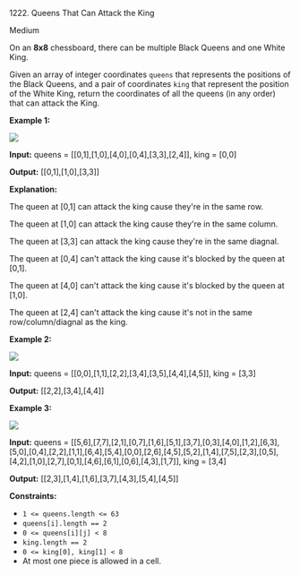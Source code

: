 1222\. Queens That Can Attack the King

Medium

On an **8x8** chessboard, there can be multiple Black Queens and one White King.

Given an array of integer coordinates `queens` that represents the positions of the Black Queens, and a pair of coordinates `king` that represent the position of the White King, return the coordinates of all the queens (in any order) that can attack the King.

**Example 1:**

![](https://leetcode-in-java.github.io/src/main/java/g1201_1300/s1222_queens_that_can_attack_the_king/untitled-diagram.jpg)

**Input:** queens = [[0,1],[1,0],[4,0],[0,4],[3,3],[2,4]], king = [0,0]

**Output:** [[0,1],[1,0],[3,3]]

**Explanation:** 

The queen at [0,1] can attack the king cause they're in the same row. 

The queen at [1,0] can attack the king cause they're in the same column. 

The queen at [3,3] can attack the king cause they're in the same diagnal. 

The queen at [0,4] can't attack the king cause it's blocked by the queen at [0,1].

The queen at [4,0] can't attack the king cause it's blocked by the queen at [1,0]. 

The queen at [2,4] can't attack the king cause it's not in the same row/column/diagnal as the king.

**Example 2:**

**![](https://leetcode-in-java.github.io/src/main/java/g1201_1300/s1222_queens_that_can_attack_the_king/untitled-diagram-1.jpg)**

**Input:** queens = [[0,0],[1,1],[2,2],[3,4],[3,5],[4,4],[4,5]], king = [3,3]

**Output:** [[2,2],[3,4],[4,4]]

**Example 3:**

**![](https://leetcode-in-java.github.io/src/main/java/g1201_1300/s1222_queens_that_can_attack_the_king/untitled-diagram-2.jpg)**

**Input:** queens = [[5,6],[7,7],[2,1],[0,7],[1,6],[5,1],[3,7],[0,3],[4,0],[1,2],[6,3],[5,0],[0,4],[2,2],[1,1],[6,4],[5,4],[0,0],[2,6],[4,5],[5,2],[1,4],[7,5],[2,3],[0,5],[4,2],[1,0],[2,7],[0,1],[4,6],[6,1],[0,6],[4,3],[1,7]], king = [3,4]

**Output:** [[2,3],[1,4],[1,6],[3,7],[4,3],[5,4],[4,5]]

**Constraints:**

*   `1 <= queens.length <= 63`
*   `queens[i].length == 2`
*   `0 <= queens[i][j] < 8`
*   `king.length == 2`
*   `0 <= king[0], king[1] < 8`
*   At most one piece is allowed in a cell.